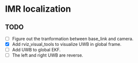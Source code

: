 # IMR localization

## TODO

- [ ] Figure out the tranformation between base_link and camera.
- [X] Add rviz_visual_tools to visualize UWB in global frame.
- [ ] Add UWB to global EKF.
- [ ] The left and right UWB are reverse.